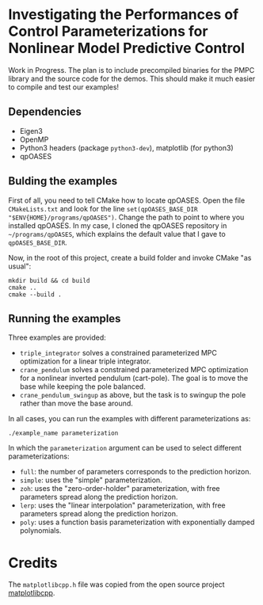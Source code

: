# Investigating the Performances of Control Parameterizations for Nonlinear Model Predictive Control

Work in Progress. The plan is to include precompiled binaries for the PMPC library and the source code for the demos. This should make it much easier to compile and test our examples!



## Dependencies

- Eigen3
- OpenMP
- Python3 headers (package `python3-dev`), matplotlib (for python3)
- qpOASES


## Bulding the examples

First of all, you need to tell CMake how to locate qpOASES. Open the file `CMakeLists.txt` and look for the line `set(qpOASES_BASE_DIR "$ENV{HOME}/programs/qpOASES")`. Change the path to point to where you installed qpOASES. In my case, I cloned the qpOASES repository in `~/programs/qpOASES`, which explains the default value that I gave to `qpOASES_BASE_DIR`.

Now, in the root of this project, create a build folder and invoke CMake "as usual":

```
mkdir build && cd build
cmake ..
cmake --build .
```


## Running the examples

Three examples are provided:

- `triple_integrator` solves a constrained parameterized MPC optimization for a linear triple integrator.
- `crane_pendulum` solves a constrained parameterized MPC optimization for a nonlinear inverted pendulum (cart-pole). The goal is to move the base while keeping the pole balanced.
- `crane_pendulum_swingup` as above, but the task is to swingup the pole rather than move the base around.

In all cases, you can run the examples with different parameterizations as:

```
./example_name parameterization
```

In which the `parameterization` argument can be used to select different parameterizations:
- `full`: the number of parameters corresponds to the prediction horizon.
- `simple`: uses the "simple" parameterization.
- `zoh`: uses the "zero-order-holder" parameterization, with free parameters spread along the prediction horizon.
- `lerp`: uses the "linear interpolation" parameterization, with free parameters spread along the prediction horizon.
- `poly`: uses a function basis parameterization with exponentially damped polynomials.


# Credits

The `matplotlibcpp.h` file was copied from the open source project [matplotlibcpp](https://github.com/lava/matplotlib-cpp).
